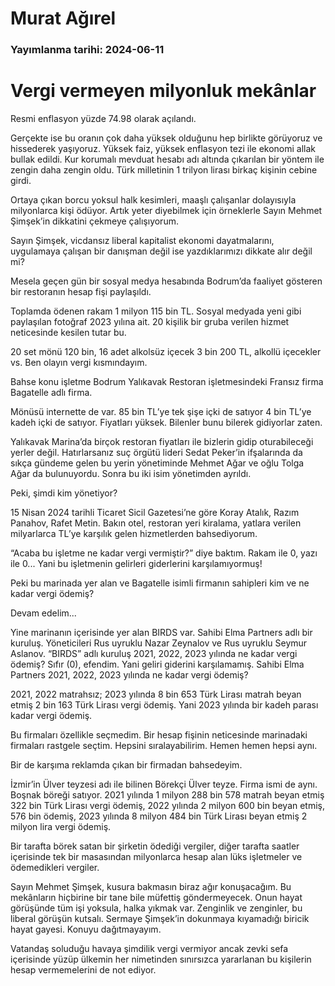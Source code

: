 # Murat Ağırel

### Yayımlanma tarihi: 2024-06-11

# Vergi vermeyen milyonluk mekânlar

Resmi enflasyon yüzde 74.98 olarak açılandı.

Gerçekte ise bu oranın çok daha yüksek olduğunu hep birlikte görüyoruz ve hissederek yaşıyoruz. Yüksek faiz, yüksek enflasyon tezi ile ekonomi allak bullak edildi. Kur korumalı mevduat hesabı adı altında çıkarılan bir yöntem ile zengin daha zengin oldu. Türk milletinin 1 trilyon lirası birkaç kişinin cebine girdi.

Ortaya çıkan borcu yoksul halk kesimleri, maaşlı çalışanlar dolayısıyla milyonlarca kişi ödüyor. Artık yeter diyebilmek için örneklerle Sayın Mehmet Şimşek’in dikkatini çekmeye çalışıyorum.

Sayın Şimşek, vicdansız liberal kapitalist ekonomi dayatmalarını, uygulamaya çalışan bir danışman değil ise yazdıklarımızı dikkate alır değil mi?

Mesela geçen gün bir sosyal medya hesabında Bodrum’da faaliyet gösteren bir restoranın hesap fişi paylaşıldı.

Toplamda ödenen rakam 1 milyon 115 bin TL. Sosyal medyada yeni gibi paylaşılan fotoğraf 2023 yılına ait. 20 kişilik bir gruba verilen hizmet neticesinde kesilen tutar bu.

20 set mönü 120 bin, 16 adet alkolsüz içecek 3 bin 200 TL, alkollü içecekler vs. Ben olayın vergi kısmındayım.

Bahse konu işletme Bodrum Yalıkavak Restoran işletmesindeki Fransız firma Bagatelle adlı firma.

Mönüsü internette de var. 85 bin TL’ye tek şişe içki de satıyor 4 bin TL’ye kadeh içki de satıyor. Fiyatları yüksek. Bilenler bunu bilerek gidiyorlar zaten.

Yalıkavak Marina’da birçok restoran fiyatları ile bizlerin gidip oturabileceği yerler değil. Hatırlarsanız suç örgütü lideri Sedat Peker’in ifşalarında da sıkça gündeme gelen bu yerin yönetiminde Mehmet Ağar ve oğlu Tolga Ağar da bulunuyordu. Sonra bu iki isim yönetimden ayrıldı.

Peki, şimdi kim yönetiyor?

15 Nisan 2024 tarihli Ticaret Sicil Gazetesi’ne göre Koray Atalık, Razım Panahov, Rafet Metin. Bakın otel, restoran yeri kiralama, yatlara verilen milyarlarca TL’ye karşılık gelen hizmetlerden bahsediyorum.

“Acaba bu işletme ne kadar vergi vermiştir?” diye baktım. Rakam ile 0, yazı ile 0... Yani bu işletmenin gelirleri giderlerini karşılamıyormuş!

Peki bu marinada yer alan ve Bagatelle isimli firmanın sahipleri kim ve ne kadar vergi ödemiş?

Devam edelim...

Yine marinanın içerisinde yer alan BIRDS var. Sahibi Elma Partners adlı bir kuruluş. Yöneticileri Rus uyruklu Nazar Zeynalov ve Rus uyruklu Seymur Aslanov. “BIRDS” adlı kuruluş 2021, 2022, 2023 yılında ne kadar vergi ödemiş? Sıfır (0), efendim. Yani geliri giderini karşılamamış. Sahibi Elma Partners 2021, 2022, 2023 yılında ne kadar vergi ödemiş?

2021, 2022 matrahsız; 2023 yılında 8 bin 653 Türk Lirası matrah beyan etmiş 2 bin 163 Türk Lirası vergi ödemiş. Yani 2023 yılında bir kadeh parası kadar vergi ödemiş.

Bu firmaları özellikle seçmedim. Bir hesap fişinin neticesinde marinadaki firmaları rastgele seçtim. Hepsini sıralayabilirim. Hemen hemen hepsi aynı.

Bir de karşıma reklamda çıkan bir firmadan bahsedeyim.

İzmir’in Ülver teyzesi adı ile bilinen Börekçi Ülver teyze. Firma ismi de aynı. Boşnak böreği satıyor. 2021 yılında 1 milyon 288 bin 578 matrah beyan etmiş 322 bin Türk Lirası vergi ödemiş, 2022 yılında 2 milyon 600 bin beyan etmiş, 576 bin ödemiş, 2023 yılında 8 milyon 484 bin Türk Lirası beyan etmiş 2 milyon lira vergi ödemiş.

Bir tarafta börek satan bir şirketin ödediği vergiler, diğer tarafta saatler içerisinde tek bir masasından milyonlarca hesap alan lüks işletmeler ve ödemedikleri vergiler.

Sayın Mehmet Şimşek, kusura bakmasın biraz ağır konuşacağım. Bu mekânların hiçbirine bir tane bile müfettiş göndermeyecek. Onun hayat görüşünde tüm işi yoksula, halka yıkmak var. Zenginlik ve zenginler, bu liberal görüşün kutsalı. Sermaye Şimşek’in dokunmaya kıyamadığı biricik hayat gayesi. Konuyu dağıtmayayım.

Vatandaş soluduğu havaya şimdilik vergi vermiyor ancak zevki sefa içerisinde yüzüp ülkemin her nimetinden sınırsızca yararlanan bu kişilerin hesap vermemelerini de not ediyor.

